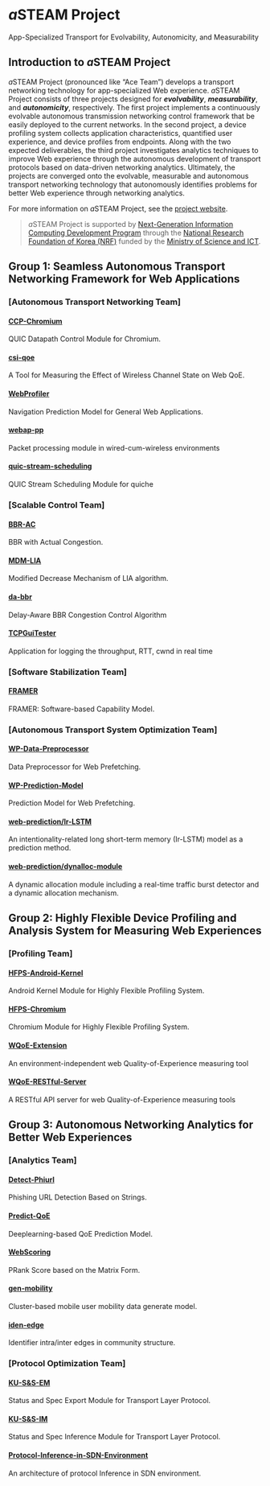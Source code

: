 # *a*STEAM Project
App-Specialized Transport for Evolvability, Autonomicity, and Measurability
## Introduction to *a*STEAM Project
*a*STEAM Project (pronounced like “Ace Team”) develops a transport networking technology for app-specialized Web experience. *a*STEAM Project consists of three projects designed for **_evolvability_**, **_measurability_**, and **_autonomicity_**, respectively. The first project implements a continuously evolvable autonomous transmission networking control framework that be easily deployed to the current networks. In the second project, a device profiling system collects application characteristics, quantified user experience, and device profiles from endpoints. Along with the two expected deliverables, the third project investigates analytics techniques to improve Web experience through the autonomous development of transport protocols based on data-driven networking analytics. Ultimately, the projects are converged onto the evolvable, measurable and autonomous transport networking technology that autonomously identifies problems for better Web experience through networking analytics.

For more information on *a*STEAM Project, see the [project website](https://asteam.korea.ac.kr/).

> *a*STEAM Project is supported by [Next-Generation Information Computing Development Program](http://www.nrf.re.kr/eng/cms/page/main?menu_no=201) through the [National Research Foundation of Korea (NRF)](http://www.nrf.re.kr/) funded by the [Ministry of Science and ICT](https://www.msit.go.kr/).

## Group 1: Seamless Autonomous Transport Networking Framework for Web Applications
### [Autonomous Transport Networking Team]
#### [CCP-Chromium](https://github.com/ku-asteam/ccp-chromium/)
QUIC Datapath Control Module for Chromium.
#### [csi-qoe](https://github.com/ku-asteam/csi-qoe/)
A Tool for Measuring the Effect of Wireless Channel State on Web QoE.
#### [WebProfiler](https://github.com/ku-asteam/WebProfiler/)
Navigation Prediction Model for General Web Applications.
#### [webap-pp](https://github.com/ku-asteam/webap-pp)
Packet processing module in wired-cum-wireless environments
#### [quic-stream-scheduling](https://github.com/ku-asteam/quic-stream-scheduling)
QUIC Stream Scheduling Module for quiche

### [Scalable Control Team]
#### [BBR-AC](https://github.com/ku-asteam/bbr-ac/)
BBR with Actual Congestion.
#### [MDM-LIA](https://github.com/ku-asteam/mdm-lia/)
Modified Decrease Mechanism of LIA algorithm.
#### [da-bbr](https://github.com/ku-asteam/da-bbr)
Delay-Aware BBR Congestion Control Algorithm
#### [TCPGuiTester](https://github.com/ku-asteam/TCPGuiTester)
Application for logging the throughput, RTT, cwnd in real time

### [Software Stabilization Team]
#### [FRAMER](https://github.com/ku-asteam/miu_memory_integrity_utilities/)
FRAMER: Software-based Capability Model.

### [Autonomous Transport System Optimization Team]
#### [WP-Data-Preprocessor](https://github.com/ku-asteam/web-prediction/tree/master/preprocessor)
Data Preprocessor for Web Prefetching.
#### [WP-Prediction-Model](https://github.com/ku-asteam/web-prediction/tree/master/encoder)
Prediction Model for Web Prefetching.
#### [web-prediction/lr-LSTM](https://github.com/ku-asteam/web-prediction/tree/master/Ir-LSTM)
An intentionality-related long short-term memory (Ir-LSTM) model as a prediction method.
#### [web-prediction/dynalloc-module](https://github.com/ku-asteam/web-prediction/tree/master/dynalloc-module)
A dynamic allocation module including a real-time traffic burst detector and a dynamic allocation mechanism.

## Group 2: Highly Flexible Device Profiling and Analysis System for Measuring Web Experiences
### [Profiling Team]
#### [HFPS-Android-Kernel](https://github.com/ku-asteam/hfps-android-kernel/)
Android Kernel Module for Highly Flexible Profiling System.
#### [HFPS-Chromium](https://github.com/ku-asteam/hfps-chromium/)
Chromium Module for Highly Flexible Profiling System.
#### [WQoE-Extension](https://github.com/ku-asteam/WQoE-Extension)
An environment-independent web Quality-of-Experience measuring tool
#### [WQoE-RESTful-Server](https://github.com/ku-asteam/WQoE-RESTful-Server)
A RESTful API server for web Quality-of-Experience measuring tools

## Group 3: Autonomous Networking Analytics for Better Web Experiences
### [Analytics Team]
#### [Detect-Phiurl](https://github.com/ku-asteam/detect-phiurl/)
Phishing URL Detection Based on Strings.
#### [Predict-QoE](https://github.com/ku-asteam/predict-qoe/)
Deeplearning-based QoE Prediction Model.
#### [WebScoring](https://github.com/ku-asteam/webscoring/)
PRank Score based on the Matrix Form.
#### [gen-mobility](https://github.com/ku-asteam/gen-mobility)
Cluster-based mobile user mobility data generate model.
#### [iden-edge](https://github.com/ku-asteam/iden-edge)
Identifier intra/inter edges in community structure.

### [Protocol Optimization Team]
#### [KU-S&S-EM](https://github.com/ku-asteam/KU-S-S-EM/)
Status and Spec Export Module for Transport Layer Protocol.
#### [KU-S&S-IM](https://github.com/ku-asteam/KU-S-S-IM/)
Status and Spec Inference Module for Transport Layer Protocol.
#### [Protocol-Inference-in-SDN-Environment](https://github.com/ku-asteam/Protocol-Inference-in-SDN-Environment)
An architecture of protocol Inference in SDN environment.
